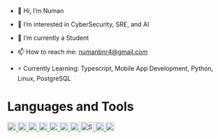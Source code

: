 - 👋 Hi, I’m Numan
  
- 👀 I’m interested in CyberSecurity, SRE, and AI
  
- 🌱 I’m currently a Student
  
- 📫 How to reach me: numanbnr4@gmail.com
  
- ⚡ Currently Learning: Typescript, Mobile App Development, Python, Linux, PostgreSQL

# Languages and Tools

<a href="https://www.w3.org/html/" target="_blank">
    <img src="https://cdn.jsdelivr.net/gh/devicons/devicon/icons/html5/html5-original.svg" alt="HTML" width="20" height="20"/>
</a>
<a href="https://www.w3.org/Style/CSS/Overview.en.html" target="_blank">
    <img src="https://cdn.jsdelivr.net/gh/devicons/devicon/icons/css3/css3-original.svg" alt="CSS" width="20" height="20"/>
</a>
<a href="https://www.javascript.com" target="_blank">
    <img src="https://cdn.jsdelivr.net/gh/devicons/devicon/icons/javascript/javascript-original.svg" alt="JavaScript" width="20" height="20"/>
</a>
<a href="https://react.dev" target="_blank">
    <img src="https://cdn.jsdelivr.net/gh/devicons/devicon/icons/react/react-original.svg" alt="React" width="20" height="20"/>
</a>
<a href="https://learn.microsoft.com/en-us/dotnet/csharp/" target="_blank">
    <img src="https://cdn.jsdelivr.net/gh/devicons/devicon/icons/csharp/csharp-original.svg" alt="C#" width="20" height="20"/>
</a>
<a href="https://dotnet.microsoft.com/en-us/apps/aspnet" target="_blank">
    <img src="https://cdn.jsdelivr.net/gh/devicons/devicon/icons/dotnetcore/dotnetcore-original.svg" alt="ASP.NET" width="20" height="20"/>
</a>
<a href="https://www.mysql.com" target="_blank">
    <img src="https://cdn.jsdelivr.net/gh/devicons/devicon/icons/mysql/mysql-original.svg" alt="SQL" width="20" height="20"/>
</a>
<a href="https://www.splunk.com" target="_blank">
    <img src="https://logos-world.net/wp-content/uploads/2022/11/Splunk-Emblem.png" alt="Splunk" width="30" height="20"/>
</a>
<a href="https://code.visualstudio.com" target="_blank">
    <img src="https://cdn.jsdelivr.net/gh/devicons/devicon/icons/vscode/vscode-original.svg" alt="VS Code" width="20" height="20"/>
</a>
<a href="https://visualstudio.microsoft.com" target="_blank">
    <img src="https://cdn.jsdelivr.net/gh/devicons/devicon/icons/visualstudio/visualstudio-plain.svg" alt="Visual Studio" width="20" height="20"/>
</a>


<!---
numanm4/numanm4 is a ✨ special ✨ repository because its `README.md` (this file) appears on your GitHub profile.
You can click the Preview link to take a look at your changes.
--->
